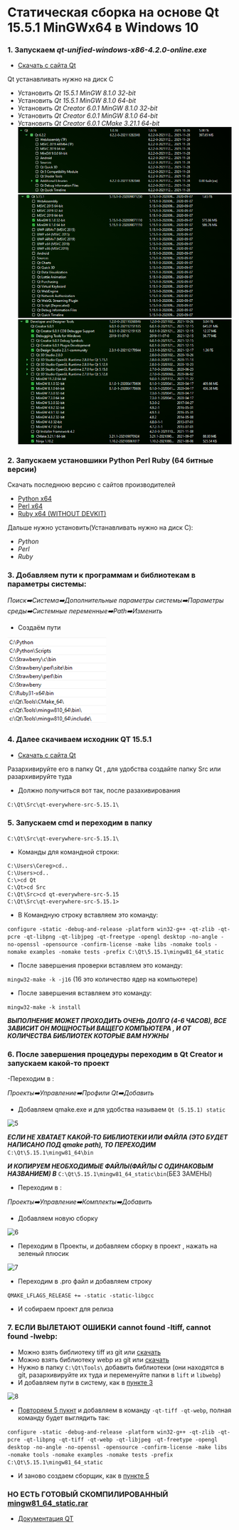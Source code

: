# Статическая сборка на основе Qt 15.5.1 MinGWx64 в Windows 10

### 1. Запускаем _qt-unified-windows-x86-4.2.0-online.exe_

- [Cкачать с сайта Qt](https://download.qt.io/official_releases/online_installers/qt-unified-windows-x86-online.exe)

Qt устанавливать нужно на диск C
- Установить _Qt 15.5.1 MinGW 8.1.0 32-bit_
- Установить _Qt 15.5.1 MinGW 8.1.0 64-bit_
- Установить _Qt Creator 6.0.1 MinGW 8.1.0 32-bit_
- Установить _Qt Creator 6.0.1 MinGW 8.1.0 64-bit_
- Установить _Qt Creator 6.0.1 CMake 3.21.1 64-bit_
![1](https://github.com/CEREGATOR/qtcreator_static_build/blob/main/1.PNG)
![2](https://github.com/CEREGATOR/qtcreator_static_build/blob/main/2.PNG)
![3](https://github.com/CEREGATOR/qtcreator_static_build/blob/main/3.PNG)

### 2. Запускаем установшики Python Perl Ruby (64 битные версии)

Cкачать последнюю версию с сайтов производителей
- [Python x64](https://www.python.org/downloads/)
- [Perl x64](https://strawberryperl.com/)
- [Ruby x64 (WITHOUT DEVKIT)](https://rubyinstaller.org/downloads/)

Дальше нужно установить(Устанавливать нужно на диск C):
- _Python_
- _Perl_
- _Ruby_

### 3. Добавляем пути к программам и библиотекам в параметры системы:

_Поиск:arrow_right:Система:arrow_right:Дополнительные параметры системы:arrow_right:Параметры среды:arrow_right:Системные переменные:arrow_right:Path:arrow_right:Изменить_

- Создаём пути

![4](https://github.com/CEREGATOR/qtcreator_static_build/blob/main/4.PNG)

### 4. Далее скачиваем исходник QT 15.5.1
- [Cкачать с сайта Qt](https://download.qt.io/official_releases/qt/5.15/5.15.1/single/qt-everywhere-src-5.15.1.zip)

Разархивируйте его в папку Qt , для удобства создайте папку Src или разархивируйте туда 
- Должно получиться вот так, после разахивирования

```C:\Qt\Src\qt-everywhere-src-5.15.1\```

### 5. Запускаем cmd и переходим в папку

```C:\Qt\Src\qt-everywhere-src-5.15.1\```

- Команды для командной строки:

```
C:\Users\Cereg>cd..
C:\Users>cd..
C:\>cd Qt
C:\Qt>cd Src
C:\Qt\Src>cd qt-everywhere-src-5.15
C:\Qt\Src\qt-everywhere-src-5.15.1>
```

- В Командную строку вставляем это команду:

```configure -static -debug-and-release -platform win32-g++ -qt-zlib -qt-pcre -qt-libpng -qt-libjpeg -qt-freetype -opengl desktop -no-angle -no-openssl -opensource -confirm-license -make libs -nomake tools -nomake examples -nomake tests -prefix C:\Qt\5.15.1\mingw81_64_static```

- После завершения проверки вставляем это команду:

```mingw32-make -k -j16```
(16 это количество ядер на компьютере)

- После завершения вставляем это команду:

```mingw32-make -k install```

___ВЫПОЛНЕНИЕ МОЖЕТ ПРОХОДИТЬ ОЧЕНЬ ДОЛГО (4-6 ЧАСОВ), ВСЕ ЗАВИСИТ ОН МОЩНОСТЬИ ВАЩЕГО КОМПЬЮТЕРА , И ОТ КОЛИЧЕСТВА БИБЛИОТЕК КОТОРЫЕ ВАМ НУЖНЫ___

### 6. После завершения процедуры переходим в Qt Creator и запускаем какой-то проект
-Переходим в :

_Проекты:arrow_right:Управление:arrow_right:Профили Qt:arrow_right:Добавить_

- Добавляем qmake.exe и для удобства называем ```Qt (5.15.1) static```
 
![5](https://github.com/CEREGATOR/qtcreator_static_build/blob/main/5.PNG)

___ЕСЛИ НЕ ХВАТАЕТ КАКОЙ-ТО БИБЛИОТЕКИ ИЛИ ФАЙЛА (ЭТО БУДЕТ НАПИСАНО ПОД qmake path), ТО ПЕРЕХОДИМ___
```C:\Qt\5.15.1\mingw81_64\bin```

___И КОПИРУЕМ НЕОБХОДИМЫЕ ФАЙЛЫ(ФАЙЛЫ С ОДИНАКОВЫМ НАЗВАНИЕМ) В___
```C:\Qt\5.15.1\mingw81_64_static\bin```(БЕЗ ЗАМЕНЫ)

- Переходим в :

_Проекты:arrow_right:Управление:arrow_right:Комплекты:arrow_right:Добавить_

- Добавляем новую сборку

![6](https://github.com/CEREGATOR/qtcreator_static_build/blob/main/6.PNG)

- Переходим в Проекты, и добавляем сборку в проект , нажать на зеленый плюсик 

![7](https://github.com/CEREGATOR/qtcreator_static_build/blob/main/7.PNG)

- Переходим в .pro файл и добавляем строку 

```QMAKE_LFLAGS_RELEASE += -static -static-libgcc```

- И собираем проект для релиза

### 7. ЕСЛИ ВЫЛЕТАЮТ ОШИБКИ cannot found -ltiff, cannot found -lwebp:
- Можно взять библиотеку tiff из git или [скачать](http://gnuwin32.sourceforge.net/downlinks/tiff-bin-zip.php)
- Можно взять библиотеку webp из git или [скачать](https://storage.googleapis.com/downloads.webmproject.org/releases/webp/libwebp-1.2.2-rc2-windows-x64.zip)
- Нужно в папку ```C:\Qt\Tools\``` добавить библиотеки (они находятся в git, разархивируйте их туда и переменуйте папки в ```lift``` и ```libwebp```)
- И добавляем пути в систему, как в [пункте 3](https://github.com/CEREGATOR/qtcreator_static_build#3-добавляем-пути-к-программам-и-библиотекам-в-параметры-системы)

![8](https://github.com/CEREGATOR/qtcreator_static_build/blob/main/8.PNG)

- [Повторяем 5 пукнт](https://github.com/CEREGATOR/qtcreator_static_build#5-запускаем-cmd-и-переходим-в-папку) и добавляем в команду ```-qt-tiff -qt-webp```, полная команду будет выглядить так:

```configure -static -debug-and-release -platform win32-g++ -qt-zlib -qt-pcre -qt-libpng -qt-tiff -qt-webp -qt-libjpeg -qt-freetype -opengl desktop -no-angle -no-openssl -opensource -confirm-license -make libs -nomake tools -nomake examples -nomake tests -prefix C:\Qt\5.15.1\mingw81_64_static```
- И заново создаем сборщик, как в [пункте 5](https://github.com/CEREGATOR/qtcreator_static_build#5-запускаем-cmd-и-переходим-в-папку)

### НО ЕСТЬ ГОТОВЫЙ СКОМПИЛИРОВАННЫЙ [mingw81_64_static.rar](https://drive.google.com/file/d/1rxp86rDyh_zPjD79saI2g_UCNmlRX_hT/view?usp=sharing)

- [Документация QT](https://doc.qt.io/qt-5/configure-options.html)

